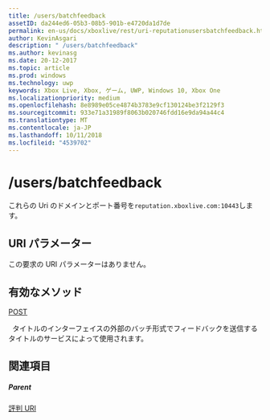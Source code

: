 ```yaml
---
title: /users/batchfeedback
assetID: da244ed6-05b3-08b5-901b-e4720da1d7de
permalink: en-us/docs/xboxlive/rest/uri-reputationusersbatchfeedback.html
author: KevinAsgari
description: " /users/batchfeedback"
ms.author: kevinasg
ms.date: 20-12-2017
ms.topic: article
ms.prod: windows
ms.technology: uwp
keywords: Xbox Live, Xbox, ゲーム, UWP, Windows 10, Xbox One
ms.localizationpriority: medium
ms.openlocfilehash: 8e8989e05ce4874b3783e9cf130124be3f2129f3
ms.sourcegitcommit: 933e71a31989f8063b020746fdd16e9da94a44c4
ms.translationtype: MT
ms.contentlocale: ja-JP
ms.lasthandoff: 10/11/2018
ms.locfileid: "4539702"
---
```

# <a name="usersbatchfeedback"></a>/users/batchfeedback
 
これらの Uri のドメインとポート番号を`reputation.xboxlive.com:10443`します。
 
<a id="ID4EW"></a>

 
## <a name="uri-parameters"></a>URI パラメーター
 
この要求の URI パラメーターはありません。
  
<a id="ID4E6"></a>

 
## <a name="valid-methods"></a>有効なメソッド

[POST](uri-reputationusersbatchfeedbackpost.md)

&nbsp;&nbsp;タイトルのインターフェイスの外部のバッチ形式でフィードバックを送信するタイトルのサービスによって使用されます。
 
<a id="ID4EJB"></a>

 
## <a name="see-also"></a>関連項目
 
<a id="ID4ELB"></a>

 
##### <a name="parent"></a>Parent 

[評判 URI](atoc-reference-reputation.md)

   